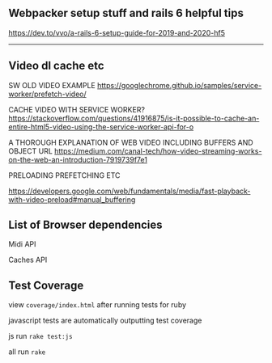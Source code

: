 

## Webpacker setup stuff and rails 6 helpful tips 

https://dev.to/vvo/a-rails-6-setup-guide-for-2019-and-2020-hf5

--------

## Video dl cache etc 

SW OLD VIDEO EXAMPLE
https://googlechrome.github.io/samples/service-worker/prefetch-video/

CACHE VIDEO WITH SERVICE WORKER? 
https://stackoverflow.com/questions/41916875/is-it-possible-to-cache-an-entire-html5-video-using-the-service-worker-api-for-o

A THOROUGH EXPLANATION OF WEB VIDEO INCLUDING BUFFERS AND OBJECT URL 
https://medium.com/canal-tech/how-video-streaming-works-on-the-web-an-introduction-7919739f7e1

PRELOADING PREFETCHING ETC 

https://developers.google.com/web/fundamentals/media/fast-playback-with-video-preload#manual_buffering


## List of Browser dependencies

Midi API 

Caches API 

## Test Coverage 

view `coverage/index.html` after running tests for ruby

javascript tests are automatically outputting test coverage 

js run 
`rake test:js`

all run 
`rake`